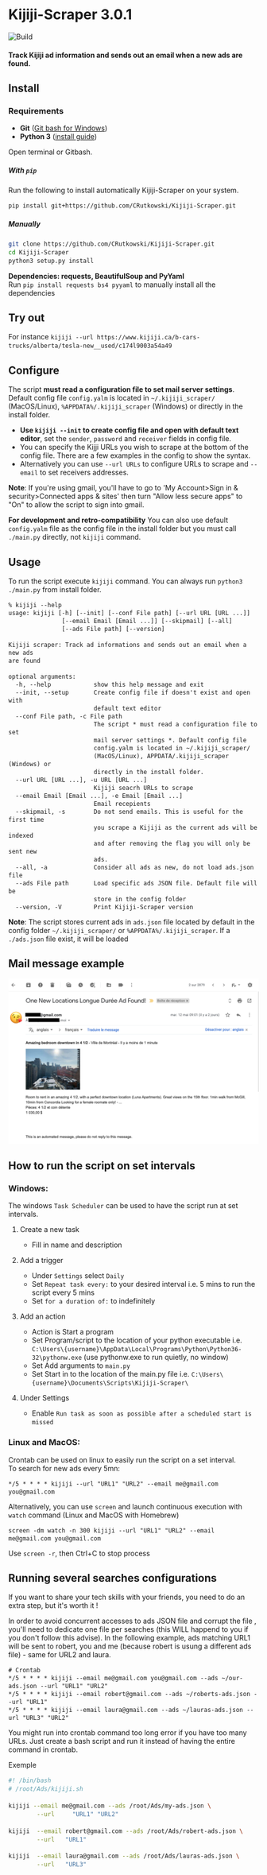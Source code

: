 # Kijiji-Scraper 3.0.1
![Build](https://github.com/CRutkowski/Kijiji-Scraper/workflows/Build/badge.svg?branch=master)
#### Track Kijiji ad information and sends out an email when a new ads are found.
## Install
### Requirements
- **Git** ([Git bash for Windows](https://gitforwindows.org))
- **Python 3** ([install guide](https://realpython.com/installing-python/))

Open terminal or Gitbash.

##### With `pip`
   Run the following to install automatically Kijiji-Scraper on your system.
   ```bash
   pip install git+https://github.com/CRutkowski/Kijiji-Scraper.git
   ```
##### Manually
   ```bash
   git clone https://github.com/CRutkowski/Kijiji-Scraper.git
   cd Kijiji-Scraper
   python3 setup.py install
   ```
**Dependencies: requests, BeautifulSoup and PyYaml**  
Run `pip install requests bs4 pyyaml` to manually install all the dependencies
## Try out
For instance `kijiji --url https://www.kijiji.ca/b-cars-trucks/alberta/tesla-new__used/c174l9003a54a49`

## Configure
The script **must read a configuration file to set mail server settings**. Default config file `config.yalm` is located in `~/.kijiji_scraper/` (MacOS/Linux), `%APPDATA%/.kijiji_scraper` (Windows) or directly in the install folder.
 - **Use `kijiji --init` to create config file and open with default text editor**, set the `sender`, `password` and `receiver` fields in config file.
 - You can specify the Kijji URLs you wish to scrape at the bottom of the config file. There are a few examples in the config to show the syntax.  
 - Alternatively you can use `--url URLs` to configure URLs to scrape and `--email` to set receivers addresses.

**Note**: If you're using gmail, you'll have to go to 'My Account>Sign in & security>Connected apps & sites' then turn "Allow less secure apps" to "On" to allow the script to sign into gmail.

**For development and retro-compatibility** You can also use default `config.yalm` file as the config file in the install folder but you must call `./main.py` directly, not `kijiji` command. 

## Usage
 
 To run the script execute `kijiji` command. You can always run `python3 ./main.py` from install folder.

```
% kijiji --help           
usage: kijiji [-h] [--init] [--conf File path] [--url URL [URL ...]]
               [--email Email [Email ...]] [--skipmail] [--all]
               [--ads File path] [--version]

Kijiji scraper: Track ad informations and sends out an email when a new ads
are found

optional arguments:
  -h, --help            show this help message and exit
  --init, --setup       Create config file if doesn't exist and open with
                        default text editor
  --conf File path, -c File path
                        The script * must read a configuration file to set
                        mail server settings *. Default config file
                        config.yalm is located in ~/.kijiji_scraper/
                        (MacOS/Linux), APPDATA/.kijiji_scraper (Windows) or
                        directly in the install folder.
  --url URL [URL ...], -u URL [URL ...]
                        Kijiji seacrh URLs to scrape
  --email Email [Email ...], -e Email [Email ...]
                        Email recepients
  --skipmail, -s        Do not send emails. This is useful for the first time
                        you scrape a Kijiji as the current ads will be indexed
                        and after removing the flag you will only be sent new
                        ads.
  --all, -a             Consider all ads as new, do not load ads.json file
  --ads File path       Load specific ads JSON file. Default file will be
                        store in the config folder
  --version, -V         Print Kijiji-Scraper version
```

**Note**: The script stores current ads in `ads.json` file located by default in the config folder `~/.kijiji_scraper/` or `%APPDATA%/.kijiji_scraper`. If a `./ads.json` file exist, it will be loaded

## Mail message example
![Mail](/mail.png "Mail")

## How to run the script on set intervals

### Windows:

The windows `Task Scheduler` can be used to have the script run at set intervals.

1. Create a new task
   - Fill in name and description

2. Add a trigger
   - Under `Settings` select `Daily`
   - Set `Repeat task every:` to your desired interval i.e. 5 mins to run the script every 5 mins
   - Set `for a duration of:` to indefinitely
   
3. Add an action
   - Action is Start a program
   - Set Program/script to the location of your python executable i.e. `C:\Users\{username}\AppData\Local\Programs\Python\Python36-32\pythonw.exe` (use pythonw.exe to run quietly, no window)
   - Set Add arguments to `main.py`
   - Set Start in to the location of the main.py file i.e. `C:\Users\{username}\Documents\Scripts\Kijiji-Scraper\`
   
4. Under Settings
   - Enable `Run task as soon as possible after a scheduled start is missed`
   
   
### Linux and MacOS:
Crontab can be used on linux to easily run the script on a set interval.  
To search for new ads every 5mn: 
```
*/5 * * * * kijiji --url "URL1" "URL2" --email me@gmail.com you@gmail.com
```

Alternatively, you can use `screen` and launch continuous execution with `watch` command (Linux and MacOS with Homebrew)
```
screen -dm watch -n 300 kijiji --url "URL1" "URL2" --email me@gmail.com you@gmail.com
```

Use `screen -r`, then Ctrl+C to stop process

## Running several searches configurations

If you want to share your tech skills with your friends, you need to do an extra step, but it's worth it !  

In order to avoid concurrent accesses to ads JSON file and corrupt the file , you'll need to dedicate one file per searches (this WILL happend to you if you don't follow this advise). In the following example, ads matching URL1 will be sent to robert, you and me (because robert is usung a different ads file) - same for URL2 and laura. 


```crontab
# Crontab
*/5 * * * * kijiji --email me@gmail.com you@gmail.com --ads ~/our-ads.json --url "URL1" "URL2" 
*/5 * * * * kijiji --email robert@gmail.com --ads ~/roberts-ads.json --url "URL1" 
*/5 * * * * kijiji --email laura@gmail.com --ads ~/lauras-ads.json --url "URL3" "URL2"
```

You might run into crontab command too long error if you have too many URLs. Just create a bash script and run it instead of having the entire command in crontab. 

Exemple
```bash
#! /bin/bash
# /root/Ads/kijiji.sh

kijiji --email me@gmail.com --ads /root/Ads/my-ads.json \
        --url     "URL1" "URL2"

kijiji  --email robert@gmail.com --ads /root/Ads/robert-ads.json \
        --url   "URL1"

kijiji  --email laura@gmail.com --ads /root/Ads/lauras-ads.json \
        --url   "URL3"
```